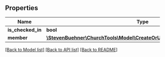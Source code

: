 # # 

## Properties

Name | Type | Description | Notes
------------ | ------------- | ------------- | -------------
**is_checked_in** | **bool** |  | [optional]
**member** | [**\StevenBuehner\ChurchTools\Model\CreateOrUpdateMember200ResponseData**](CreateOrUpdateMember200ResponseData.md) |  | [optional]

[[Back to Model list]](../../README.md#models) [[Back to API list]](../../README.md#endpoints) [[Back to README]](../../README.md)
